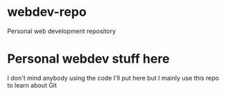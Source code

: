 # webdev-repo
Personal web development repository

# Personal webdev stuff here
I don't mind anybody using the code I'll put here but I mainly use this repo to learn about Git
